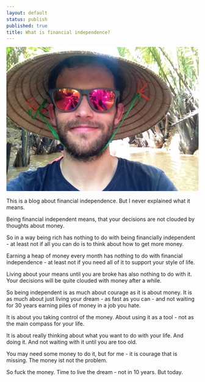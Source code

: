 ```yaml
---
layout: default
status: publish
published: true
title: What is financial independence?
---
```


![IMG_0560](/assets/images/2016/01/IMG_0560.jpg)

This is a blog about financial independence. But I never explained what it means.

Being financial independent means, that your decisions are not clouded by thoughts about money.

So in a way being rich has nothing to do with being financially independent - at least not if all you can do is to think about how to get more money.

Earning a heap of money every month has nothing to do with financial independence - at least not if you need all of it to support your style of life.

Living about your means until you are broke has also nothing to do with it. Your decisions will be quite clouded with money after a while.

So being independent is as much about courage as it is about money. It is as much about just living your dream - as fast as you can - and not waiting for 30 years earning piles of money in a job you hate.

It is about you taking control of the money. About using it as a tool - not as the main compass for your life.

It is about really thinking about what you want to do with your life. And doing it. And not waiting with it until you are too old.

You may need some money to do it, but for me - it is courage that is missing. The money ist not the problem.

So fuck the money. Time to live the dream - not in 10 years. But today.
